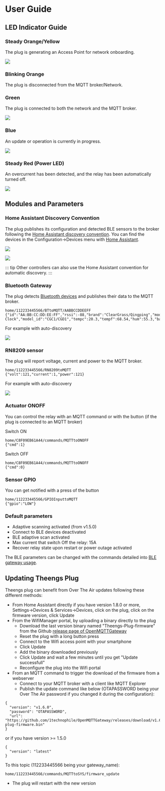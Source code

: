 # User Guide

## LED Indicator Guide

### Steady Orange/Yellow
The plug is generating an Access Point for network onboarding.
<p align="left">
  <img src="./../img/Theengs-plug01-orange.png">
</p>

### Blinking Orange
The plug is disconnected from the MQTT broker/Network.

### Green
The plug is connected to both the network and the MQTT broker.
<p align="left">
  <img src="./../img/Theengs-plug01-green.png">
</p>

### Blue
An update or operation is currently in progress.
<p align="left">
  <img src="./../img/Theengs-plug01-blue.png">
</p>

### Steady Red (Power LED)
An overcurrent has been detected, and the relay has been automatically turned off.
<p align="left">
  <img src="./../img/Theengs-plug01-power-red.png">
</p>

## Modules and Parameters

### Home Assistant Discovery Convention
The plug publishes its configuration and detected BLE sensors to the broker following the [Home Assistant discovery convention](https://www.home-assistant.io/integrations/mqtt/#mqtt-discovery). You can find the devices in the Configuration->Devices menu with [Home Assistant](https://docs.openmqttgateway.com/integrate/home_assistant.html).

<p align="left">
  <img src="./../img/Theengs-Plug-Settings-HomeAssistant.png">
</p>

<p align="left">
  <img src="./../img/Theengs-Plug-Settings-HomeAssistant-2.png">
</p>

::: tip
Other controllers can also use the Home Assistant convention for automatic discovery.
:::

### Bluetooth Gateway
The plug detects [Bluetooth devices](https://docs.openmqttgateway.com/prerequisites/devices.html#for-ble-devices) and publishes their data to the MQTT broker.
```
home/112233445566/BTtoMQTT/AABBCCDDEEFF
{"id":"AA:BB:CC:DD:EE:FF","rssi":-88,"brand":"ClearGrass/Qingping","model":"Alarm Clock","model_id":"CGC1/CGD1","tempc":20.3,"tempf":68.54,"hum":55.3,"batt":41}
```
For example with auto-discovery
<p align="left">
  <img src="./../img/Theengs-Plug-Settings-HomeAssistant-3.png">
</p>

### RN8209 sensor 
The plug will report voltage, current and power to the MQTT broker.
```
home/112233445566/RN8209toMQTT
{"volt":121,"current":1,"power":121}
```

For example with auto-discovery
<p align="left">
  <img src="./../img/Theengs-Plug-Settings-HomeAssistant-4.png">
</p>

### Actuator ONOFF
You can control the relay with an MQTT command or with the button (if the plug is connected to an MQTT broker)

Switch ON
```
home/C8F09EB61A44/commands/MQTTtoONOFF
{"cmd":1}
```
Switch OFF
```
home/C8F09EB61A44/commands/MQTTtoONOFF
{"cmd":0}
```

### Sensor GPIO
You can get notified with a press of the button
```
home/112233445566/GPIOInputtoMQTT
{"gpio":"LOW"}
```

### Default parameters
* Adaptive scanning activated (from v1.5.0)
* Connect to BLE devices deactivated
* BLE adaptive scan activated
* Max current that switch Off the relay: 15A
* Recover relay state upon restart or power outage activated

The BLE parameters can be changed with the commands detailed into [BLE gateway usage](https://docs.openmqttgateway.com/use/ble.html).

## Updating Theengs Plug
Theengs plug can benefit from Over The Air updates following these different methods:
* From Home Assistant directly if you have version 1.8.0 or more, Settings->Devices & Services->Devices, click on the plug, click on the firmware version, click Update
* From the WifiManager portal, by uploading a binary directly to the plug
  * Download the last version binary named "Theengs-Plug-firmware" from the Github [release page of OpenMQTTGateway](https://github.com/1technophile/OpenMQTTGateway/releases)
  * Reset the plug with a long button press
  * Connect to the Wifi access point with your smartphone
  * Click Update
  * Add the binary downloaded previously
  * Click Update and wait a few minutes until you get "Update successfull"
  * Reconfigure the plug into the Wifi portal
* From an MQTT command to trigger the download of the firmware from a webserver
  * Connect to your MQTT broker with a client like MQTT Explorer
  * Publish the update command like below (OTAPASSWORD being your Over The Air password if you changed it during the configuration):
```
{
  "version": "v1.6.0",
  "password": "OTAPASSWORD",
  "url": "https://github.com/1technophile/OpenMQTTGateway/releases/download/v1.6.0/theengs-plug-firmware.bin"
}
```
or if you have version >= 1.5.0
```
{
  "version": "latest"
}
```
To this topic (112233445566 being your gateway_name):
```
home/112233445566/commands/MQTTtoSYS/firmware_update
```
  * The plug will restart with the new version
